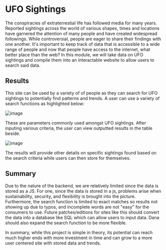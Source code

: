 # UFO Sightings
 
The conspiracies of extraterrestial life has followed media for many years. Reported sightings across the world of various shapes, times and locations have garnered the attention of many people and have created widespread followings. While controversial, people are eager to share their findings with one another. It's important to keep track of data that is accessible to a wide range of people and now that people have access to the internet, what better place than the web? In this module, we will take data on UFO sightings and compile them into an interactable website to allow users to search said data.

## Results 

This site can be used by a variety of of people as they can search for UFO sightings to potentially find patterns and trends. A user can use a variety of search functions as highlighted below:


![image](https://user-images.githubusercontent.com/100324759/169667058-78b88acb-4e8c-4e80-af5f-f1f9e6eacb20.png)


These are parameters commonly used amongst UFO sightings. After inputing various criteria, the user can view outputted results in the table beside. 


![image](https://user-images.githubusercontent.com/100324759/169667087-6ec4cecf-7da2-40c9-9520-3545137b73c4.png)


The results will provide other details on specific sightings found based on the search criteria while users can then store for themselves.

## Summary

Due to the nature of the backend, we are relatively limited since the data is stored as a JS. For one, since the data is stored in a js, problems arise when sustainability, security, and flexibility is brought into the picture. Furthermore, the search function is limited to exact matches so results not showing up due to typos, and incomplete words are not "easy" for the consumers to use. Future patches/editions for sites like this should convert the data into a database like SQL which can allow users to input data.  Dana should also expand the search function to be more flexible. 

In summary, while this project is simple in theory, its potential can reach much higher ends with more investment in time and can grow to a more user centered site with stored data and trends.
